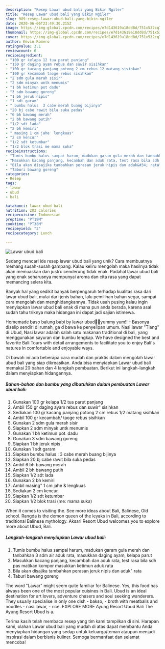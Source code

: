 ```yaml
---
description: "Resep Lawar ubud bali yang Bikin Ngiler"
title: "Resep Lawar ubud bali yang Bikin Ngiler"
slug: 989-resep-lawar-ubud-bali-yang-bikin-ngiler
date: 2020-06-06T23:49:30.215Z
image: https://img-global.cpcdn.com/recipes/e7d143619a18dd8d/751x532cq70/lawar-ubud-bali-foto-resep-utama.jpg
thumbnail: https://img-global.cpcdn.com/recipes/e7d143619a18dd8d/751x532cq70/lawar-ubud-bali-foto-resep-utama.jpg
cover: https://img-global.cpcdn.com/recipes/e7d143619a18dd8d/751x532cq70/lawar-ubud-bali-foto-resep-utama.jpg
author: Kevin Romero
ratingvalue: 3.1
reviewcount: 6
recipeingredient:
- "100 gr kelapa 12 tua parut panjang"
- "150 gr daging ayam rebus dan suwir sisihkan"
- "100 gr kacang panjang potong 2 cm rebus 12 matang sisihkan"
- "100 gr kecambah taoge rebus sisihkan"
- "2 sdm gula merah sisir"
- "2 sdm minyak untk menumis"
- "1 bh ketimun pot dadu"
- "3 sdm bawang goreng"
- "1 bh jeruk nipis"
- "1 sdt garam"
- " bumbu halus  3 cabe merah buang bijinya"
- "20 bj cabe rawit bila suka pedas"
- "6 bh bawang merah"
- "2 bh bawang putih"
- "1/2 sdt lada"
- "2 bh kemiri"
- " masing 1 cm jahe  lengkuas"
- "2 cm kencur"
- "1/2 sdt ketumbar"
- "1/2 blok trasi me mama suka"
recipeinstructions:
- "Tumis bumbu halus sampai harum, madukan garam gula merah dan tanbahkan 3 sdm air aduk rata, masukkan daging ayam, kelapa parut"
- "Masukkan kacang panjang, kecambah dan aduk rata, test rasa bila sdh pas matikan kompor masukkan ketimun aduk rata"
- "Bila akan disajika tambahkan perasan jeruk nipis dan aduk&#34; rata"
- "Taburi bawang goreng"
categories:
- Resep
tags:
- lawar
- ubud
- bali

katakunci: lawar ubud bali 
nutrition: 203 calories
recipecuisine: Indonesian
preptime: "PT19M"
cooktime: "PT38M"
recipeyield: "2"
recipecategory: Lunch

---
```



![Lawar ubud bali](https://img-global.cpcdn.com/recipes/e7d143619a18dd8d/751x532cq70/lawar-ubud-bali-foto-resep-utama.jpg)

Sedang mencari ide resep lawar ubud bali yang unik? Cara membuatnya memang susah-susah gampang. Kalau keliru mengolah maka hasilnya tidak akan memuaskan dan justru cenderung tidak enak. Padahal lawar ubud bali yang enak seharusnya mempunyai aroma dan cita rasa yang dapat memancing selera kita.

Banyak hal yang sedikit banyak berpengaruh terhadap kualitas rasa dari lawar ubud bali, mulai dari jenis bahan, lalu pemilihan bahan segar, sampai cara mengolah dan menghidangkannya. Tidak usah pusing kalau ingin menyiapkan lawar ubud bali enak di mana pun anda berada, karena asal sudah tahu triknya maka hidangan ini dapat jadi sajian istimewa.

Homemade baso balung babi by lawar ubud🤤🤤yummy yum!! - Basonya diselip sendiri di rumah, ga d bawa ke penyelipan umum. Nasi lawar &#34;Tiang&#34; di Ubud, Nasi lawar adalah salah satu makanan traditional di bali, yang menggunakan sayuran dan bumbu lengkap. We have designed the best and favorite Bali Tours with detail arrangements to facilitate you to enjoy Bali&#39;s natures in comfortable and enjoyable ways.


Di bawah ini ada beberapa cara mudah dan praktis dalam mengolah lawar ubud bali yang siap dikreasikan. Anda bisa menyiapkan Lawar ubud bali memakai 20 bahan dan 4 langkah pembuatan. Berikut ini langkah-langkah dalam menyiapkan hidangannya.

<!--inarticleads1-->

##### Bahan-bahan dan bumbu yang dibutuhkan dalam pembuatan Lawar ubud bali:

1. Gunakan 100 gr kelapa 1/2 tua parut panjang
1. Ambil 150 gr daging ayam rebus dan suwir&#34; sisihkan
1. Sediakan 100 gr kacang panjang potong 2 cm rebus 1/2 matang sisihkan
1. Ambil 100 gr kecambah/ taoge rebus sisihkan
1. Gunakan 2 sdm gula merah sisir
1. Siapkan 2 sdm minyak untk menumis
1. Gunakan 1 bh ketimun pot. dadu
1. Gunakan 3 sdm bawang goreng
1. Siapkan 1 bh jeruk nipis
1. Gunakan 1 sdt garam
1. Siapkan  bumbu halus : 3 cabe merah buang bijinya
1. Siapkan 20 bj cabe rawit bila suka pedas
1. Ambil 6 bh bawang merah
1. Ambil 2 bh bawang putih
1. Siapkan 1/2 sdt lada
1. Gunakan 2 bh kemiri
1. Ambil  masing&#34; 1 cm jahe &amp; lengkuas
1. Sediakan 2 cm kencur
1. Siapkan 1/2 sdt ketumbar
1. Siapkan 1/2 blok trasi (me: mama suka)


When it comes to visiting the. See more ideas about Bali, Balinese, Old school. Rangda is the demon queen of the leyaks in Bali, according to traditional Balinese mythology. Aksari Resort Ubud welcomes you to explore more about Ubud, Bali. 

<!--inarticleads2-->

##### Langkah-langkah menyiapkan Lawar ubud bali:

1. Tumis bumbu halus sampai harum, madukan garam gula merah dan tanbahkan 3 sdm air aduk rata, masukkan daging ayam, kelapa parut
1. Masukkan kacang panjang, kecambah dan aduk rata, test rasa bila sdh pas matikan kompor masukkan ketimun aduk rata
1. Bila akan disajika tambahkan perasan jeruk nipis dan aduk&#34; rata
1. Taburi bawang goreng


The word &#34;Lawar&#34; might seem quite familiar for Balinese. Yes, this food has always been one of the most popular cuisines in Bali. Ubud is an ideal destination for art lovers, adventure chasers and soul seeking wanderers. They usually specialise in only one dish - bakso, - broth with meatballs and noodles - nasi lawar, - rice. EXPLORE MORE Ayung Resort Ubud Bali The Ayung Resort Ubud is a. 

Terima kasih telah membaca resep yang tim kami tampilkan di sini. Harapan kami, olahan Lawar ubud bali yang mudah di atas dapat membantu Anda menyiapkan hidangan yang sedap untuk keluarga/teman ataupun menjadi inspirasi dalam berbisnis kuliner. Semoga bermanfaat dan selamat mencoba!
